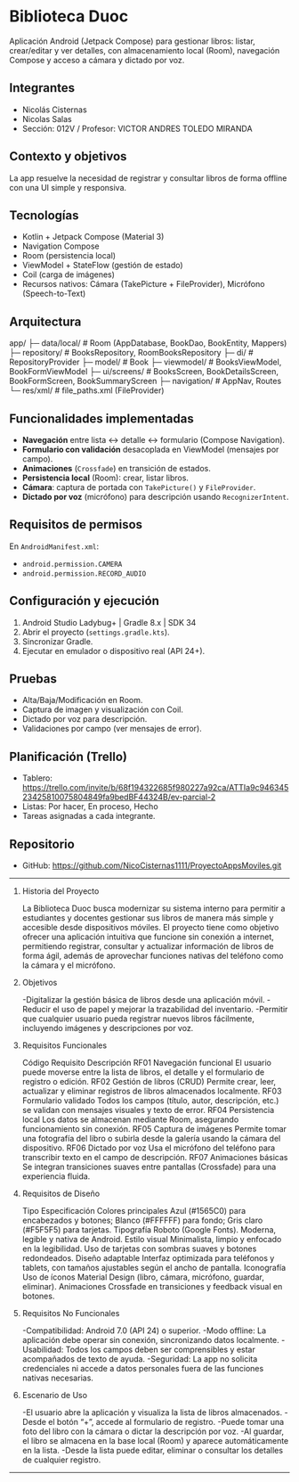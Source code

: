 # Biblioteca Duoc

Aplicación Android (Jetpack Compose) para gestionar libros: listar, crear/editar y ver detalles, con almacenamiento local (Room), navegación Compose y acceso a cámara y dictado por voz.

## Integrantes
- Nicolás Cisternas
- Nicolas Salas
- Sección: 012V / Profesor: VICTOR ANDRES TOLEDO MIRANDA

## Contexto y objetivos
La app resuelve la necesidad de registrar y consultar libros de forma offline con una UI simple y responsiva.

## Tecnologías
- Kotlin + Jetpack Compose (Material 3)
- Navigation Compose
- Room (persistencia local)
- ViewModel + StateFlow (gestión de estado)
- Coil (carga de imágenes)
- Recursos nativos: Cámara (TakePicture + FileProvider), Micrófono (Speech-to-Text)

## Arquitectura
app/
├─ data/local/ # Room (AppDatabase, BookDao, BookEntity, Mappers)
├─ repository/ # BooksRepository, RoomBooksRepository
├─ di/ # RepositoryProvider
├─ model/ # Book
├─ viewmodel/ # BooksViewModel, BookFormViewModel
├─ ui/screens/ # BooksScreen, BookDetailsScreen, BookFormScreen, BookSummaryScreen
├─ navigation/ # AppNav, Routes
└─ res/xml/ # file_paths.xml (FileProvider)

## Funcionalidades implementadas
- **Navegación** entre lista ↔ detalle ↔ formulario (Compose Navigation).
- **Formulario con validación** desacoplada en ViewModel (mensajes por campo).
- **Animaciones** (`Crossfade`) en transición de estados.
- **Persistencia local** (Room): crear, listar libros.
- **Cámara**: captura de portada con `TakePicture()` y `FileProvider`.
- **Dictado por voz** (micrófono) para descripción usando `RecognizerIntent`.

## Requisitos de permisos
En `AndroidManifest.xml`:
- `android.permission.CAMERA`
- `android.permission.RECORD_AUDIO`

## Configuración y ejecución
1. Android Studio Ladybug+ | Gradle 8.x | SDK 34
2. Abrir el proyecto (`settings.gradle.kts`).
3. Sincronizar Gradle.
4. Ejecutar en emulador o dispositivo real (API 24+).

## Pruebas
- Alta/Baja/Modificación en Room.
- Captura de imagen y visualización con Coil.
- Dictado por voz para descripción.
- Validaciones por campo (ver mensajes de error).

## Planificación (Trello)
- Tablero: https://trello.com/invite/b/68f194322685f980227a92ca/ATTIa9c94634523425810075804849fa9bedBF44324B/ev-parcial-2
- Listas: Por hacer, En proceso, Hecho
- Tareas asignadas a cada integrante.

## Repositorio
- GitHub: https://github.com/NicoCisternas1111/ProyectoAppsMoviles.git
--------------------------------------------------------------------

1. Historia del Proyecto

    La Biblioteca Duoc busca modernizar su sistema interno para permitir a estudiantes y docentes gestionar sus libros de manera más simple y accesible desde dispositivos móviles.
    El proyecto tiene como objetivo ofrecer una aplicación intuitiva que funcione sin conexión a internet, permitiendo registrar, consultar y actualizar información de libros de forma ágil, además de aprovechar funciones nativas del teléfono como la cámara y el micrófono.

2. Objetivos

    -Digitalizar la gestión básica de libros desde una aplicación móvil.
    -Reducir el uso de papel y mejorar la trazabilidad del inventario.
    -Permitir que cualquier usuario pueda registrar nuevos libros fácilmente, incluyendo imágenes y descripciones por voz.

3. Requisitos Funcionales

   Código	Requisito	                Descripción
   RF01	    Navegación funcional	    El usuario puede moverse entre la lista de libros, el detalle y el formulario de registro o edición.
   RF02	    Gestión de libros (CRUD)	Permite crear, leer, actualizar y eliminar registros de libros almacenados localmente.
   RF03	    Formulario validado	        Todos los campos (título, autor, descripción, etc.) se validan con mensajes visuales y texto de error.
   RF04	    Persistencia local	        Los datos se almacenan mediante Room, asegurando funcionamiento sin conexión.
   RF05	    Captura de imágenes	        Permite tomar una fotografía del libro o subirla desde la galería usando la cámara del dispositivo.
   RF06	    Dictado por voz	            Usa el micrófono del teléfono para transcribir texto en el campo de descripción.
   RF07	    Animaciones básicas	        Se integran transiciones suaves entre pantallas (Crossfade) para una experiencia fluida.

4. Requisitos de Diseño

   Tipo	                Especificación
   Colores principales	Azul (#1565C0) para encabezados y botones; Blanco (#FFFFFF) para fondo; Gris claro (#F5F5F5) para tarjetas.
   Tipografía	        Roboto (Google Fonts). Moderna, legible y nativa de Android.
   Estilo visual	    Minimalista, limpio y enfocado en la legibilidad. Uso de tarjetas con sombras suaves y botones redondeados.
   Diseño adaptable	    Interfaz optimizada para teléfonos y tablets, con tamaños ajustables según el ancho de pantalla.
   Iconografía	        Uso de íconos Material Design (libro, cámara, micrófono, guardar, eliminar).
   Animaciones	        Crossfade en transiciones y feedback visual en botones.

5. Requisitos No Funcionales

    -Compatibilidad: Android 7.0 (API 24) o superior.
    -Modo offline: La aplicación debe operar sin conexión, sincronizando datos localmente.
    -Usabilidad: Todos los campos deben ser comprensibles y estar acompañados de texto de ayuda.
    -Seguridad: La app no solicita credenciales ni accede a datos personales fuera de las funciones nativas necesarias.

6. Escenario de Uso

    -El usuario abre la aplicación y visualiza la lista de libros almacenados.
    -Desde el botón “+”, accede al formulario de registro.
    -Puede tomar una foto del libro con la cámara o dictar la descripción por voz.
    -Al guardar, el libro se almacena en la base local (Room) y aparece automáticamente en la lista.
    -Desde la lista puede editar, eliminar o consultar los detalles de cualquier registro.


--------------------------------------------------------------------
